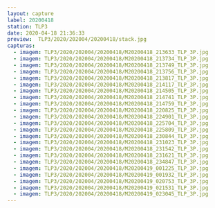 ```yaml
---
layout: capture
label: 20200418
station: TLP3
date: 2020-04-18 21:36:33
preview:  TLP3/2020/202004/20200418/stack.jpg
capturas:
  - imagem: TLP3/2020/202004/20200418/M20200418_213633_TLP_3P.jpg
  - imagem: TLP3/2020/202004/20200418/M20200418_213734_TLP_3P.jpg
  - imagem: TLP3/2020/202004/20200418/M20200418_213749_TLP_3P.jpg
  - imagem: TLP3/2020/202004/20200418/M20200418_213756_TLP_3P.jpg
  - imagem: TLP3/2020/202004/20200418/M20200418_213817_TLP_3P.jpg
  - imagem: TLP3/2020/202004/20200418/M20200418_214117_TLP_3P.jpg
  - imagem: TLP3/2020/202004/20200418/M20200418_214505_TLP_3P.jpg
  - imagem: TLP3/2020/202004/20200418/M20200418_214741_TLP_3P.jpg
  - imagem: TLP3/2020/202004/20200418/M20200418_214759_TLP_3P.jpg
  - imagem: TLP3/2020/202004/20200418/M20200418_220825_TLP_3P.jpg
  - imagem: TLP3/2020/202004/20200418/M20200418_224901_TLP_3P.jpg
  - imagem: TLP3/2020/202004/20200418/M20200418_225704_TLP_3P.jpg
  - imagem: TLP3/2020/202004/20200418/M20200418_225809_TLP_3P.jpg
  - imagem: TLP3/2020/202004/20200418/M20200418_230844_TLP_3P.jpg
  - imagem: TLP3/2020/202004/20200418/M20200418_231023_TLP_3P.jpg
  - imagem: TLP3/2020/202004/20200418/M20200418_231542_TLP_3P.jpg
  - imagem: TLP3/2020/202004/20200418/M20200418_231621_TLP_3P.jpg
  - imagem: TLP3/2020/202004/20200418/M20200418_234847_TLP_3P.jpg
  - imagem: TLP3/2020/202004/20200418/M20200419_001225_TLP_3P.jpg
  - imagem: TLP3/2020/202004/20200418/M20200419_001932_TLP_3P.jpg
  - imagem: TLP3/2020/202004/20200418/M20200419_020753_TLP_3P.jpg
  - imagem: TLP3/2020/202004/20200418/M20200419_021531_TLP_3P.jpg
  - imagem: TLP3/2020/202004/20200418/M20200419_023045_TLP_3P.jpg
---
```

